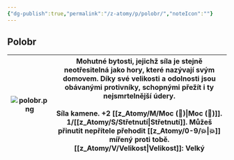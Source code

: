 ```yaml
---
{"dg-publish":true,"permalink":"/z-atomy/p/polobr/","noteIcon":""}
---
```


## Polobr

| ![polobr.png](/img/user/z_img/polobr.png) | Mohutné bytosti, jejichž síla je stejně neotřesitelná jako hory, které nazývají svým domovem. Díky své velikosti a odolnosti jsou obávanými protivníky, schopnými přežít i ty nejsmrtelnější údery.<br><br>**Síla kamene**. +2 [[z_Atomy/M/Moc (💪)\|Moc (💪)]]. 1/[[z_Atomy/S/Střetnutí\|Střetnutí]]. Můžeš přinutit nepřítele přehodit [[z_Atomy/0-9/💥\|💥]] mířený proti tobě. <br>[[z_Atomy/V/Velikost\|Velikost]]: Velký |
| --------------- | -------------------------------------------------------------------------------------------------------------------------------------------------------------------------------------------------------------------------------------------------------------------------------------------------------------------------------------------------- |
